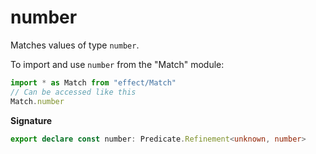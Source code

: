 # number

Matches values of type `number`.

To import and use `number` from the "Match" module:

```ts
import * as Match from "effect/Match"
// Can be accessed like this
Match.number
```

**Signature**

```ts
export declare const number: Predicate.Refinement<unknown, number>
```
